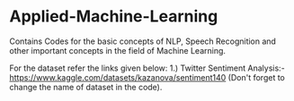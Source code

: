 # Applied-Machine-Learning
Contains Codes for the basic concepts of NLP, Speech Recognition and other important concepts in the field of Machine Learning.

For the dataset refer the links given below:
1.) Twitter Sentiment Analysis:- https://www.kaggle.com/datasets/kazanova/sentiment140
(Don't forget to change the name of dataset in the code).
